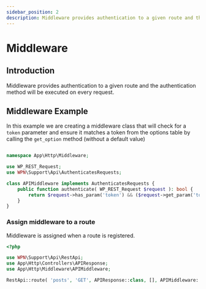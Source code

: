 ```yaml
---
sidebar_position: 2
description: Middleware provides authentication to a given route and the authentication method will be executed on every request
---
```


# Middleware

## Introduction

Middleware provides authentication to a given route and the authentication method will be executed on every request.

## Middleware Example

In this example we are creating a middleware class that will check for a `token` parameter and ensure it matches a token
from the options table by calling the `get_option` method (without a default value)

```php file="APIMiddleware.php"

namespace App\Http\Middleware;

use WP_REST_Request;
use WPN\Support\Api\AuthenticatesRequests;

class APIMiddleware implements AuthenticatesRequests {
	public function authenticate( WP_REST_Request $request ): bool {
		return $request->has_param('token') && ($request->get_param('token') === get_option('some_users_token'));
	}
}

```

### Assign middleware to a route

Middleware is assigned when a route is registered.

```php title="routes.php"
<?php

use WPN\Support\Api\RestApi;
use App\Http\Controllers\APIResponse;
use App\Http\Middleware\APIMiddleware;

RestApi::route( 'posts', 'GET', APIResponse::class, [], APIMiddleware::class);

```